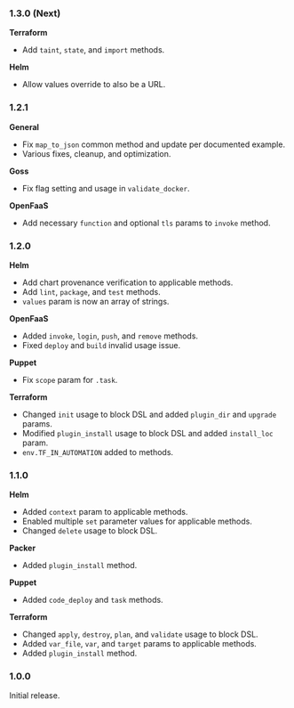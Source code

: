### 1.3.0 (Next)
**Terraform**
- Add `taint`, `state`, and `import` methods.

**Helm**
- Allow values override to also be a URL.

### 1.2.1
**General**
- Fix `map_to_json` common method and update per documented example.
- Various fixes, cleanup, and optimization.

**Goss**
- Fix flag setting and usage in `validate_docker`.

**OpenFaaS**
- Add necessary `function` and optional `tls` params to `invoke` method.

### 1.2.0
**Helm**
- Add chart provenance verification to applicable methods.
- Add `lint`, `package`, and `test` methods.
- `values` param is now an array of strings.

**OpenFaaS**
- Added `invoke`, `login`, `push`, and `remove` methods.
- Fixed `deploy` and `build` invalid usage issue.

**Puppet**
- Fix `scope` param for `.task`.

**Terraform**
- Changed `init` usage to block DSL and added `plugin_dir` and `upgrade` params.
- Modified `plugin_install` usage to block DSL and added `install_loc` param.
- `env.TF_IN_AUTOMATION` added to methods.

### 1.1.0
**Helm**
- Added `context` param to applicable methods.
- Enabled multiple `set` parameter values for applicable methods.
- Changed `delete` usage to block DSL.

**Packer**
- Added `plugin_install` method.

**Puppet**
- Added `code_deploy` and `task` methods.

**Terraform**
- Changed `apply`, `destroy`, `plan`, and `validate` usage to block DSL.
- Added `var_file`, `var`, and `target` params to applicable methods.
- Added `plugin_install` method.

### 1.0.0
Initial release.

